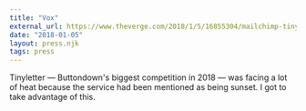 ```yaml
---
title: "Vox"
external_url: https://www.theverge.com/2018/1/5/16855304/mailchimp-tinyletter-integration-platform-changes
date: "2018-01-05"
layout: press.njk
tags: press
---
```


Tinyletter — Buttondown's biggest competition in 2018 — was facing a lot of heat because the service had been mentioned as being sunset. I got to take advantage of this.
